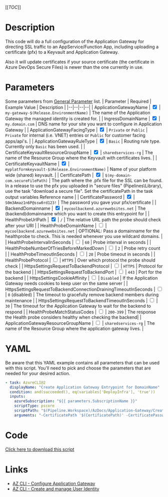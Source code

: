 [[_TOC_]]

# Description

This code will do a full configuration of the Application Gateway for directing SSL traffic to an AppService/Function App, including uploading a certificate (pfx) to a Keyvault and Application Gateway.

Also it will update certificates if your source certificate (the certificate in Azure DevOps Secure Files) is newer than the one currently in use.

# Parameters

Some parameters from [General Parameter](/Azure/Azure-CLI-Snippets) list.
| Parameter | Required | Example Value | Description |
|--|--|--|--|
| ApplicationGatewayName | <input type="checkbox" checked> | `my-gateway-$(Release.EnvironmentName)` | The name of the Application Gateway the managed identity is created for. |
| IngressDomainName | <input type="checkbox" checked> | `my.domain.com` | DNS name for your site you want to configure in Application Gateway |
| ApplicationGatewayFacingType | <input type="checkbox" checked> | `Private` or `Public` | `Private` for internal (i.e. VNET) entries or `Public` for customer facing apps/api's. |
| ApplicationGatewayRuleType | <input type="checkbox" checked> | `Basic` | Routing rule type. Currently only `Basic` has been used. |
| CertificateKeyvaultResourceGroupName | <input type="checkbox" checked> | `sharedservices-rg` | The name of the Resource Group where the Keyvault with certificates lives. |
| CertificateKeyvaultName | <input type="checkbox" checked> | `myplatformkeyvault-$(Release.EnvironmentName)` | Name of your platform wide (shared) keyvault. |
| CertificatePath | <input type="checkbox" checked> | `$(my-domain-com.secureFilePath)` | The path where the .pfx file for the SSL can be found. In a release to use the pfx you uploaded in "secure files" (Pipelines\Library), use the task "download a secure file". Set the certificatePath in the task output variables Reference name |
| CertificatePassword | <input type="checkbox" checked> | `S0m3Amaz1n6P@ssw0rd123!` | The password you gave your pfx/certificate |
| BackendDomainname | <input type="checkbox" checked> | `mycoolbackend.azurewebsites.net` | The (backend)domainname which you want to create this entrypoint for |
| HealthProbeUrlPath | <input type="checkbox" checked> | `/` | The relative URL path the probe should check after your URI |
| HealthProbeDomainName | <input type="checkbox"> | `mycoolbackend.azurewebsites.net` | OPTIONAL: Pass a domainname for the healthprobe to check. This is needed whenever you use wildcard domains. |
| HealthProbeIntervalInSeconds | <input type="checkbox"> | `60` | Probe interval in seconds |
| HealthProbeNumberOfTriesBeforeMarkedDown | <input type="checkbox"> | `2` | Probe retry count |
| HealthProbeTimeoutInSeconds | <input type="checkbox"> | `20` | Probe timeout in seconds |
| HealthProbeProtocol | <input type="checkbox"> | `HTTPS` | Over which protocol the probe should check |
| HttpsSettingsRequestToBackendProtocol | <input type="checkbox"> | `HTTPS` | Protocol for the backend |
| HttpsSettingsRequestToBackendPort | <input type="checkbox"> | `443` | Port for the backend |
| HttpsSettingsCookieAffinity | <input type="checkbox"> | `Disabled` | If the Application Gateway needs cookies to keep user on the same server |
| HttpsSettingsRequestToBackendConnectionDrainingTimeoutInSeconds | <input type="checkbox"> | `0` (disabled) | The timeout to gracefully remove backend members during maintenance |
| HttpsSettingsRequestToBackendTimeoutInSeconds | <input type="checkbox"> | `30` | The timeout for the Application Gateway to wait for the backend to respond |
| HealthProbeMatchStatusCodes | <input type="checkbox"> | `200-399` | The response the Health probe considers healthy when checking the backend|
| ApplicationGatewayResourceGroupName | <input type="checkbox"> | `sharedservices-rg` | The name of the Resource Group where the application gateway lives. |

# YAML

Be aware that this YAML example contains all parameters that can be used with this script. You'll need to pick and choose the parameters that are needed for your desired action.

```yaml
- task: AzureCLI@2
  displayName: "Create Application Gateway Entrypoint for DomainName"
  condition: and(succeeded(), eq(variables['DeployInfra'], 'true'))
  inputs:
    azureSubscription: "${{ parameters.SubscriptionName }}"
    scriptType: pscore
    scriptPath: "$(Pipeline.Workspace)/AzDocs/Application-Gateway/Create-Application-Gateway-Entrypoint-for-DomainName.ps1"
    arguments: "-CertificatePath '$(CertificatePath)' -CertificatePassword '$(CertificatePassword)' -IngressDomainName '$(IngressDomainName)' -ApplicationGatewayName '$(ApplicationGatewayName)' -ApplicationGatewayFacingType '$(ApplicationGatewayFacingType)' -ApplicationGatewayResourceGroupName '$(ApplicationGatewayResourceGroupName)' -CertificateKeyvaultResourceGroupName '$(CertificateKeyvaultResourceGroupName)' -CertificateKeyvaultName '$(CertificateKeyvaultName)' -BackendDomainname '$(BackendDomainname)' -HealthProbeDomainName '$(HealthProbeDomainName)' -HealthProbeUrlPath '$(HealthProbeUrlPath)' -HealthProbeIntervalInSeconds '$(HealthProbeIntervalInSeconds)' -HealthProbeNumberOfTriesBeforeMarkedDown '$(HealthProbeNumberOfTriesBeforeMarkedDown)' -HealthProbeTimeoutInSeconds '$(HealthProbeTimeoutInSeconds)' -HealthProbeProtocol '$(HealthProbeProtocol)' -HttpsSettingsRequestToBackendProtocol '$(HttpsSettingsRequestToBackendProtocol)' -HttpsSettingsRequestToBackendPort '$(HttpsSettingsRequestToBackendPort)' -HttpsSettingsRequestToBackendCookieAffinity '$(HttpsSettingsRequestToBackendCookieAffinity)' -HttpsSettingsRequestToBackendConnectionDrainingTimeoutInSeconds '$(HttpsSettingsRequestToBackendConnectionDrainingTimeoutInSeconds)' -HttpsSettingsRequestToBackendTimeoutInSeconds '$(HttpsSettingsRequestToBackendTimeoutInSeconds)' -HealthProbeMatchStatusCodes '$(HealthProbeMatchStatusCodes)' -ApplicationGatewayRuleType '$(ApplicationGatewayRuleType)'"
```

# Code

[Click here to download this script](../../../../src/Application-Gateway/Create-Application-Gateway-Entrypoint-for-DomainName.ps1)

# Links

- [AZ CLI - Configure Application Gateway](https://docs.microsoft.com/en-us/cli/azure/network/application-gateway?view=azure-cli-latest)
- [AZ CLI - Create and manage User Identity](https://docs.microsoft.com/en-us/cli/azure/identity?view=azure-cli-latest)
